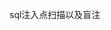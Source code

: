 <!--
 * @Author: twsec
 * @Date: 2023-04-17 11:43:25
 * @LastEditors: twsec
 * @LastEditTime: 2023-04-17 11:47:57
 * @Description: readme
-->
sql注入点扫描以及盲注